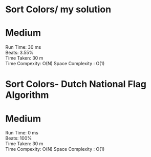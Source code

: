 Sort Colors/ my solution
=========
# Medium
Run Time: 30 ms         
Beats: 3.55%      
Time Taken: 30 m  
Time Compexity: O(N)
Space Complexity : O(1)

Sort Colors- Dutch National Flag Algorithm
=========
# Medium
Run Time: 0 ms         
Beats: 100%      
Time Taken: 30 m  
Time Compexity: O(N)
Space Complexity : O(1)

